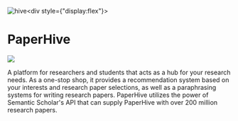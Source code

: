![hive](https://github.com/user-attachments/assets/de0d463c-9440-4ea7-9966-7729f347d211)<div style={"display:flex"}>

<h1>PaperHive</h1>
<img src="![PaperHiveSVG!-cropped](https://github.com/user-attachments/assets/dee9715e-457f-4b82-9f94-b6d2053515d8)" />
</div>

<p>A platform for researchers and students that acts as a hub for your research needs. As a one-stop shop, it provides a recommendation system based on your interests and research paper selections, as well as a paraphrasing systems for writing research papers. PaperHive utilizes the power of Semantic Scholar's API that can supply PaperHive with over 200 million research papers. </p>


